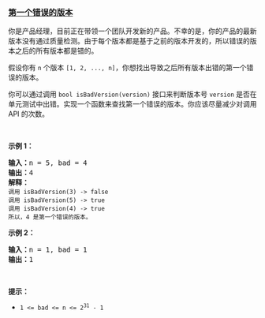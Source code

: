 ### [第一个错误的版本](https://leetcode-cn.com/problems/first-bad-version)

<p>你是产品经理，目前正在带领一个团队开发新的产品。不幸的是，你的产品的最新版本没有通过质量检测。由于每个版本都是基于之前的版本开发的，所以错误的版本之后的所有版本都是错的。</p>

<p>假设你有 <code>n</code> 个版本 <code>[1, 2, ..., n]</code>，你想找出导致之后所有版本出错的第一个错误的版本。</p>

<p>你可以通过调用&nbsp;<code>bool isBadVersion(version)</code>&nbsp;接口来判断版本号 <code>version</code> 是否在单元测试中出错。实现一个函数来查找第一个错误的版本。你应该尽量减少对调用 API 的次数。</p>
&nbsp;

<p><strong class="example">示例 1：</strong></p>

<pre>
<strong>输入：</strong>n = 5, bad = 4
<strong>输出：</strong>4
<strong>解释：</strong>
<code>调用 isBadVersion(3) -&gt; false 
调用 isBadVersion(5)&nbsp;-&gt; true 
调用 isBadVersion(4)&nbsp;-&gt; true</code>
<code>所以，4 是第一个错误的版本。</code>
</pre>

<p><strong class="example">示例 2：</strong></p>

<pre>
<strong>输入：</strong>n = 1, bad = 1
<strong>输出：</strong>1
</pre>

<p>&nbsp;</p>

<p><strong>提示：</strong></p>

<ul>
	<li><code>1 &lt;= bad &lt;= n &lt;= 2<sup>31</sup> - 1</code></li>
</ul>
